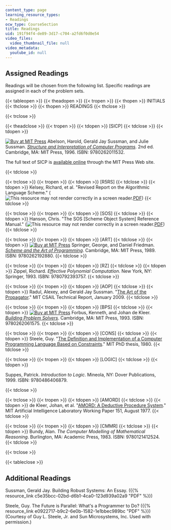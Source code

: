 ```yaml
---
content_type: page
learning_resource_types:
- Readings
ocw_type: CourseSection
title: Readings
uid: 191f94f4-de89-3d17-c704-a2fd6f0d0e54
video_files:
  video_thumbnail_file: null
video_metadata:
  youtube_id: null
---
```


Assigned Readings
-----------------

Readings will be chosen from the following list. Specific readings are assigned in each of the problem sets.

{{< tableopen >}}
{{< theadopen >}}
{{< tropen >}}
{{< thopen >}}
INITIALS
{{< thclose >}}
{{< thopen >}}
READINGS
{{< thclose >}}

{{< trclose >}}

{{< theadclose >}}
{{< tropen >}}
{{< tdopen >}}
\[SICP\]
{{< tdclose >}}
{{< tdopen >}}


[![Buy at MIT Press](/images/mp_logo.gif)](https://mitpress.mit.edu/9780262011532) Abelson, Harold, Gerald Jay Sussman, and Julie Sussman. [_Structure and Interpretation of Computer Programs_](https://mitpress.mit.edu/9780262011532). 2nd ed. Cambridge, MA: MIT Press, 1996. ISBN: 9780262011532.

The full text of SICP is [available online](http://mitpress.mit.edu/sicp/full-text/book/book.html) through the MIT Press Web site.


{{< tdclose >}}

{{< trclose >}}
{{< tropen >}}
{{< tdopen >}}
\[R5RS\]
{{< tdclose >}}
{{< tdopen >}}
Kelsey, Richard, et al. "Revised Report on the Algorithmic Language Scheme." (![This resource may not render correctly in a screen reader.](/images/inacessible.gif)[PDF](http://schemers.org/Documents/Standards/R5RS/r5rs.pdf))
{{< tdclose >}}

{{< trclose >}}
{{< tropen >}}
{{< tdopen >}}
\[SOS\]
{{< tdclose >}}
{{< tdopen >}}
Hanson, Chris. "The SOS \[Scheme Object System\] Reference Manual." (![This resource may not render correctly in a screen reader.](/images/inacessible.gif)[PDF](https://www.gnu.org/software/mit-scheme/documentation/stable/mit-scheme-sos.pdf))
{{< tdclose >}}

{{< trclose >}}
{{< tropen >}}
{{< tdopen >}}
\[ART\]
{{< tdclose >}}
{{< tdopen >}}
[![Buy at MIT Press](/images/mp_logo.gif)](https://mitpress.mit.edu/9780262192880) Springer, George, and Daniel Friedman. [_Scheme and the Art of Programming_](https://mitpress.mit.edu/9780262192880). Cambridge, MA: MIT Press, 1989. ISBN: 9780262192880.
{{< tdclose >}}

{{< trclose >}}
{{< tropen >}}
{{< tdopen >}}
\[RZ\]
{{< tdclose >}}
{{< tdopen >}}
Zippel, Richard. _Effective Polynomial Computation_. New York, NY: Springer, 1993. ISBN: 9780792393757.
{{< tdclose >}}

{{< trclose >}}
{{< tropen >}}
{{< tdopen >}}
\[AOP\]
{{< tdclose >}}
{{< tdopen >}}
Radul, Alexey, and Gerald Jay Sussman. "[The Art of the Propagator](http://hdl.handle.net/1721.1/44215)." MIT CSAIL Technical Report, January 2009.
{{< tdclose >}}

{{< trclose >}}
{{< tropen >}}
{{< tdopen >}}
\[BPS\]
{{< tdclose >}}
{{< tdopen >}}
[![Buy at MIT Press](/images/mp_logo.gif)](https://mitpress.mit.edu/9780262061575) Forbus, Kenneth, and Johan de Kleer. [_Building Problem Solvers_](https://mitpress.mit.edu/9780262061575). Cambridge, MA: MIT Press, 1993. ISBN: 9780262061575.
{{< tdclose >}}

{{< trclose >}}
{{< tropen >}}
{{< tdopen >}}
\[CONS\]
{{< tdclose >}}
{{< tdopen >}}
Steele, Guy. "[The Definition and Implementation of a Computer Programming Language Based on Constraints](http://hdl.handle.net/1721.1/6933)." MIT PhD thesis, 1980.
{{< tdclose >}}

{{< trclose >}}
{{< tropen >}}
{{< tdopen >}}
\[LOGIC\]
{{< tdclose >}}
{{< tdopen >}}


Suppes, Patrick. _Introduction to Logic_. Mineola, NY: Dover Publications, 1999. ISBN: 9780486406879.


{{< tdclose >}}

{{< trclose >}}
{{< tropen >}}
{{< tdopen >}}
\[AMORD\]
{{< tdclose >}}
{{< tdopen >}}
de Kleer, Johan, et al. "[AMORD: A Deductive Procedure System](http://hdl.handle.net/1721.1/41983)." MIT Artificial Intelligence Laboratory Working Paper 151, August 1977.
{{< tdclose >}}

{{< trclose >}}
{{< tropen >}}
{{< tdopen >}}
\[CMMR\]
{{< tdclose >}}
{{< tdopen >}}
Bundy, Alan. _The Computer Modelling of Mathematical Reasoning_. Burlington, MA: Academic Press, 1983. ISBN: 9780121412524.
{{< tdclose >}}

{{< trclose >}}

{{< tableclose >}}

Additional Readings
-------------------

Sussman, Gerald Jay. Building Robust Systems: An Essay. ({{% resource_link c5e35bcc-02bd-d6b1-4ca0-123d939a02a9 "PDF" %}})

Steele, Guy. The Future is Parallel: What's a Programmer to Do? ({{% resource_link e0922717-b9c2-6e0b-1582-1e1bbec989bc "PDF" %}}) (Courtesy of Guy L. Steele, Jr. and Sun Microsystems, Inc. Used with permission.)
